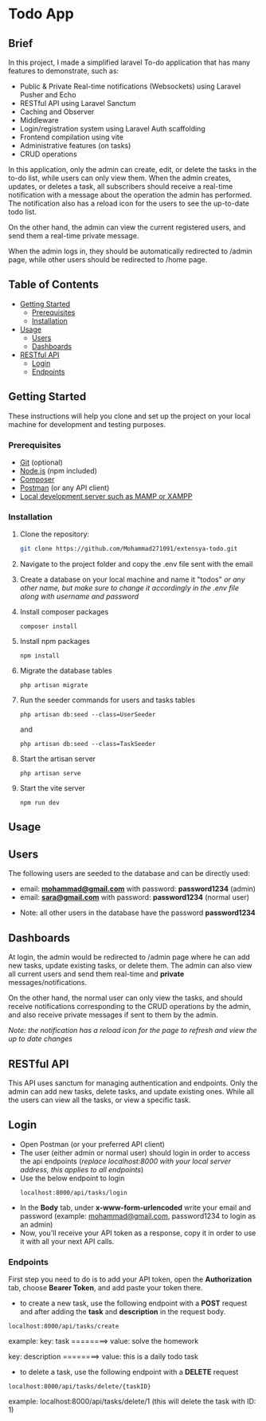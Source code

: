 # Todo App

## Brief

In this project, I made a simplified laravel To-do application that has many features to demonstrate, such as:

-   Public & Private Real-time notifications (Websockets) using Laravel Pusher and Echo
-   RESTful API using Laravel Sanctum
-   Caching and Observer
-   Middleware
-   Login/registration system using Laravel Auth scaffolding
-   Frontend compilation using vite
-   Administrative features (on tasks)
-   CRUD operations

In this application, only the admin can create, edit, or delete the tasks in the to-do list, while users can only view them.
When the admin creates, updates, or deletes a task, all subscribers should receive a real-time notification with a message about the operation the admin has performed.
The notification also has a reload icon for the users to see the up-to-date todo list.

On the other hand, the admin can view the current registered users, and send them a real-time private message.

When the admin logs in, they should be automatically redirected to /admin page, while other users should be redirected to /home page.

## Table of Contents

-   [Getting Started](#getting-started)
    -   [Prerequisites](#prerequisites)
    -   [Installation](#installation)
-   [Usage](#usage)
    - [Users](#users)
    - [Dashboards](#dashboards)
-   [RESTful API](#restful-api)
    - [Login](#login)
    - [Endpoints](#endpoints)

## Getting Started

These instructions will help you clone and set up the project on your local machine for development and testing purposes.

### Prerequisites

-   [Git](https://git-scm.com/) (optional)
-   [Node.js](https://nodejs.org/) (npm included)
-   [Composer](https://getcomposer.org/)
-   [Postman](https://www.postman.com/downloads/) (or any API client)
-   [Local development server such as MAMP or XAMPP](https://www.mamp.info/en/downloads/)

### Installation

1. Clone the repository:

    ```bash
    git clone https://github.com/Mohammad271091/extensya-todo.git
    ```

2. Navigate to the project folder and copy the .env file sent with the email
3. Create a database on your local machine and name it "todos" _or any other name, but make sure to change it accordingly in the .env file along with username and password_
4. Install composer packages

    ```
    composer install
    ```

5. Install npm packages
    ```
    npm install
    ```
6. Migrate the database tables
    ```
    php artisan migrate
    ```
7. Run the seeder commands for users and tasks tables
    ```
    php artisan db:seed --class=UserSeeder
    ```
    and
    ```
    php artisan db:seed --class=TaskSeeder
    ```
8. Start the artisan server
    ```
    php artisan serve
    ```
9. Start the vite server
    ```
    npm run dev
    ```

## Usage

## Users

The following users are seeded to the database and can be directly used:

-   email: **mohammad@gmail.com** with password: **password1234** (admin)
-   email: **sara@gmail.com** with password: **password1234** (normal user)

*   Note: all other users in the database have the password **password1234**

## Dashboards

At login, the admin would be redirected to /admin page where he can add new tasks, update existing tasks, or delete them.
The admin can also view all current users and send them real-time and **private** messages/notifications.

On the other hand, the normal user can only view the tasks, and should receive notifications corresponding to the CRUD operations by the admin, and also receive private messages if sent to them by the admin.

_Note: the notification has a reload icon for the page to refresh and view the up to date changes_

## RESTful API

This API uses sanctum for managing authentication and endpoints.
Only the admin can add new tasks, delete tasks, and update existing ones.
While all the users can view all the tasks, or view a specific task.

## Login
- Open Postman (or your preferred API client)
- The user (either admin or normal user) should login in order to access the api endpoints (*replace localhost:8000 with your local server address, this applies to all endpoints*)
- Use the below endpoint to login 
    ```
    localhost:8000/api/tasks/login
    ```
- In the **Body** tab, under **x-www-form-urlencoded** write your email and password (example: mohammad@gmail.com, password1234 to login as an admin)     
- Now, you'll receive your API token as a response, copy it in order to use it with all your next API calls.
### Endpoints

First step you need to do is to add your API token, open the **Authorization** tab, choose **Bearer Token**, and add paste your token there.

+ to create a new task, use the following endpoint with a **POST** request and after adding the **task** and **description** in the request body.

```
localhost:8000/api/tasks/create
```
example: 
key: task ========> value: solve the homework

key: description ========> value: this is a daily todo task

+ to delete a task, use the following endpoint with a **DELETE** request
```
localhost:8000/api/tasks/delete/{taskID}
```

example: localhost:8000/api/tasks/delete/1 (this will delete the task with ID: 1)
